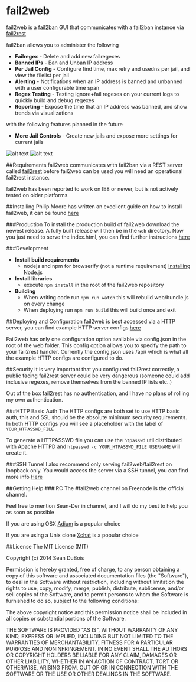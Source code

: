 # fail2web

fail2web is a [fail2ban](http://www.fail2ban.org) GUI that communicates with a fail2ban instance via [fail2rest](https://github.com/Sean-Der/fail2rest)

fail2ban allows you to administer the following

* **Failregex** - Delete and add new failregexes
* **Banned IPs** - Ban and Unban IP address
* **Per Jail Config** - Configure find time, max retry and usedns per jail, and view the filelist per jail
* **Alerting** - Notifications when an IP address is banned and unbanned with a user configurable time span
* **Regex Testing** - Testing ignore+fail regexes on your current logs to quickly build and debug regexes
* **Reporting** - Expose the time that an IP address was banned, and show trends via visualizations

with the following features planned in the future

* **More Jail Controls** - Create new jails and expose more settings for current jails

![alt text](http://i.imgur.com/Duy0aKM.gif "fail2web Demo")
![alt text](http://i.imgur.com/vDKYnql.gif "fail2web Demo2")

##Requirements
fail2web communicates with fail2ban via a REST server called [fail2rest](https://github.com/Sean-Der/fail2rest)
before fail2web can be used you will need an operational fail2rest instance.

fail2web has been reported to work on IE8 or newer, but is not actively tested on older platforms.

##Installing
Philip Moore has written an excellent guide on how to install fail2web, it can be found [here](https://www.phillmoore.com/9-programming/7-setting-up-fail2web-with-apache)

###Production
To install the production build of fail2web download the newest release. A fully built release will then be in the
`web` directory. Now you just need to serve the index.html, you can find further instructions [here](https://github.com/Sean-Der/fail2web#deploying-and-configuration)

###Development
* **Install build requirements**
    * nodejs and npm for browserify (not a runtime requirement) [Installing Node.js](https://github.com/joyent/node/wiki/Installing-Node.js-via-package-manager)
* **Install libraries**
    * execute `npm install` in the root of the fail2web repository
* **Building**
    * When writing code run `npm run watch` this will rebuild web/bundle.js on every change
    * When deploying run `npm run build` this will build once and exit

##Deploying and Configuration
fail2web is best accessed via a HTTP server, you can find example HTTP server configs [here](https://github.com/Sean-Der/fail2web/tree/master/http-configs)

Fail2web has only one configuration option available via config.json in the root of the web folder.
This config option allows you to specify the path to your fail2rest handler. Currently the config.json uses /api/
which is what all the example HTTP configs are configured to do.

##Security
It is very important that you configured fail2rest correctly, a public facing fail2rest server could be very dangerous
(someone could add inclusive regexes, remove themselves from the banned IP lists etc..)

Out of the box fail2rest has no authentication, and I have no plans of rolling my own authentication.

###HTTP Basic Auth
The HTTP configs are both set to use HTTP basic auth, this and SSL should be the absolute minimum security
requirements. In both HTTP configs you will see a placeholder with the label of `YOUR_HTPASSWD_FILE`

To generate a HTTPASSWD file you can use the `htpasswd` util distributed with Apache HTTPD
and `htpasswd -c YOUR_HTPASSWD_FILE USERNAME` will create it.

###SSH Tunnel
I also recommend only serving fail2web/fail2rest on loopback only. You would access the server via a
SSH tunnel, you can find more info [Here](http://www.revsys.com/writings/quicktips/ssh-tunnel.html)

##Getting Help
###IRC
The #fail2web channel on Freenode is the official channel.

Feel free to mention Sean-Der in channel, and I will do my best to help you as soon as possible

If you are using OSX [Adium](https://www.sweetprocess.com/procedures/298/connect-to-irc-channel-with-adium/#.U8Puho1dXR0) is a popular choice

If you are using a Unix clone [Xchat](https://help.ubuntu.com/community/XChatHowto) is a popular choice

##License
The MIT License (MIT)

Copyright (c) 2014 Sean DuBois

Permission is hereby granted, free of charge, to any person obtaining a copy
of this software and associated documentation files (the "Software"), to deal
in the Software without restriction, including without limitation the rights
to use, copy, modify, merge, publish, distribute, sublicense, and/or sell
copies of the Software, and to permit persons to whom the Software is
furnished to do so, subject to the following conditions:

The above copyright notice and this permission notice shall be included in
all copies or substantial portions of the Software.

THE SOFTWARE IS PROVIDED "AS IS", WITHOUT WARRANTY OF ANY KIND, EXPRESS OR
IMPLIED, INCLUDING BUT NOT LIMITED TO THE WARRANTIES OF MERCHANTABILITY,
FITNESS FOR A PARTICULAR PURPOSE AND NONINFRINGEMENT. IN NO EVENT SHALL THE
AUTHORS OR COPYRIGHT HOLDERS BE LIABLE FOR ANY CLAIM, DAMAGES OR OTHER
LIABILITY, WHETHER IN AN ACTION OF CONTRACT, TORT OR OTHERWISE, ARISING FROM,
OUT OF OR IN CONNECTION WITH THE SOFTWARE OR THE USE OR OTHER DEALINGS IN
THE SOFTWARE.
